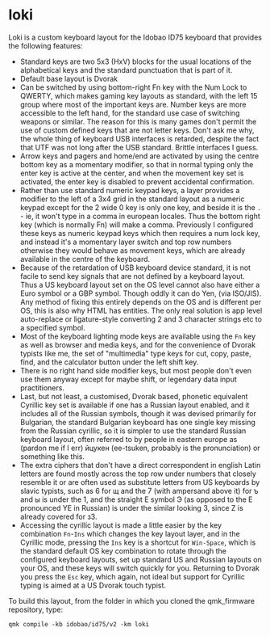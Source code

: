 # loki

Loki is a custom keyboard layout for the Idobao ID75 keyboard that provides the following features:

- Standard keys are two 5x3 (HxV) blocks for the usual locations of the alphabetical keys and the standard punctuation that is part of it. 
- Default base layout is Dvorak
- Can be switched by using bottom-right Fn key with the Num Lock to QWERTY, which makes gaming key layouts as standard, with the left 15 group where most of the important keys are. Number keys are more accessible to the left hand, for the standard use case of switching weapons or similar. The reason for this is many games don't permit the use of custom defined keys that are not letter keys. Don't ask me why, the whole thing of keyboard USB interfaces is retarded, despite the fact that UTF was not long after the USB standard. Brittle interfaces I guess.
- Arrow keys and pagers and home/end are activated by using the centre bottom key as a momentary modifier, so that in normal typing only the enter key is active at the center, and when the movement key set is activated, the enter key is disabled to prevent accidental confirmation.
- Rather than use standard numeric keypad keys, a layer provides a modifier to the left of a 3x4 grid in the standard layout as a numeric keypad except for the 2 wide 0 key is only one key, and beside it is the `.` - ie, it won't type in a comma in european locales. Thus the bottom right key (which is normally Fn) will make a comma. Previously I configured these keys as numeric keypad keys which then requires a num lock key, and instead it's a momentary layer switch and top row numbers otherwise they would behave as movement keys, which are already available in the centre of the keyboard.
- Because of the retardation of USB keyboard device standard, it is not facile to send key signals that are not defined by a keyboard layout. Thus a US keyboard layout set on the OS level cannot also have either a Euro symbol or a GBP symbol. Though oddly it can do Yen, (via ISO/JIS). Any method of fixing this entirely depends on the OS and is different per OS, this is also why HTML has entities. The only real solution is app level auto-replace or ligature-style converting 2 and 3 character strings etc to a specified symbol.
- Most of the keyboard lighting mode keys are available using the `Fn` key as well as browser and media keys, and for the convenience of Dvorak typists like me, the set of "multimedia" type keys for cut, copy, paste, find, and the calculator button under the left shift key.
- There is no right hand side modifier keys, but most people don't even use them anyway except for maybe shift, or legendary data input practitioners.
- Last, but not least, a customised, Dvorak based, phonetic equivalent Cyrillic key set is available if one has a Russian layout enabled, and it includes all of the Russian symbols, though it was devised primarily for Bulgarian, the standard Bulgarian keyboard has one single key missing from the Russian cyrillic, so it is simpler to use the standard Russian keyboard layout, often referred to by people in eastern europe as (pardon me if I err) йцукен (ee-tsuken, probably is the pronunciation) or something like this.
- The extra ciphers that don't have a direct correspondent in english Latin letters are found mostly across the top row under numbers that closely resemble it or are often used as substitute letters from US keyboards by slavic typists, such as 6 for щ  and the 7 (with ampersand above it) for ъ and ы is under the 1, and the straight E symbol Э (as opposed to the E pronounced YE in Russian) is under the similar looking 3, since Z is already covered for зЗ. 
- Accessing the cyrillic layout is made a little easier by the key combination `Fn`-`Ins` which changes the key layout layer, and in the Cyrillic mode, pressing the `Ins` key is a shortcut for `Win-Space`, which is the standard default OS key combination to rotate through the configured keyboard layouts, set up standard US and Russian layouts on your OS, and these keys will switch quickly for you. Returning to Dvorak you press the `Esc` key, which again, not ideal but support for Cyrillic typing is aimed at a US Dvorak touch typist.

To build this layout, from the folder in which you cloned the qmk_firmware repository, type:

```
qmk compile -kb idobao/id75/v2 -km loki
```